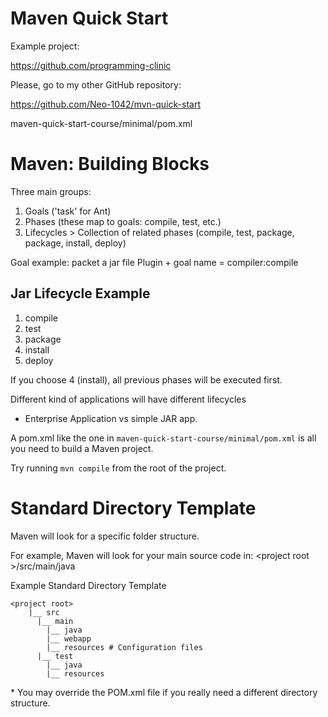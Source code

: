 # Maven Quick Start

Example project:

<https://github.com/programming-clinic>

Please, go to my other GitHub repository:

<https://github.com/Neo-1042/mvn-quick-start>

maven-quick-start-course/minimal/pom.xml

# Maven: Building Blocks

Three main groups:

1. Goals ('task' for Ant)
2. Phases (these map to goals: compile, test,  etc.)
3. Lifecycles > Collection of related phases 
    (compile, test, package, package, install, deploy)

Goal example: packet a jar file
Plugin + goal name = compiler:compile

## Jar Lifecycle Example

1. compile
2. test
3. package
4. install
5. deploy

If you choose 4 (install), all previous phases will be
executed first.

Different kind of applications will have different
lifecycles
- Enterprise Application vs simple JAR app.

A pom.xml like the one in ```maven-quick-start-course/minimal/pom.xml```
is all you need to build a Maven project.

Try running ```mvn compile``` from the root of the project.

# Standard Directory Template

Maven will look for a specific folder structure.

For example, Maven will look for your main source code in:
\<project root \>/src/main/java

Example Standard Directory Template
```
<project root>
    |__ src
      |__ main
        |__ java
        |__ webapp
        |__ resources # Configuration files
      |__ test
        |__ java
        |__ resources
```

\* You may override the POM.xml file if you really need 
a different directory structure.

